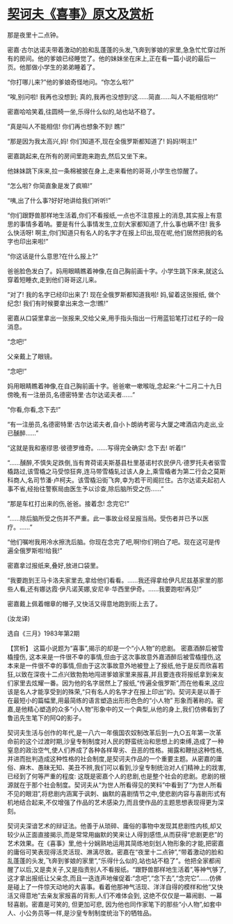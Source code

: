 # [契诃夫《喜事》原文及赏析](https://www.vrrw.net/wx/15591.html)

那是夜里十二点钟。

密嘉·古尔达诺夫带着激动的脸和乱蓬蓬的头发,飞奔到爹娘的家里,急急忙忙穿过所有的房间。他的爹娘已经睡觉了。他的妹妹坐在床上,正在看一篇小说的最后一页。他那做小学生的弟弟睡着了。

“你打哪儿来?”他的爹娘奇怪地问。“你怎么啦?”

“唉,别问啦! 我再也没想到; 真的,我再也没想到!这……简直……叫人不能相信哟!”

密嘉哈哈笑着,往圆椅一坐,乐得什么似的,站也站不稳了。

“真是叫人不能相信! 你们再也想象不到! 瞧!”

“那是因为我太高兴,妈! 你们知道不,现在全俄罗斯都知道了! 妈妈!啊主!”

密嘉跳起来,在所有的房间里跑来跑去,然后又坐下来。

他妹妹跳下床来,拉一条棉被披在身上,走来看他的哥哥,小学生也惊醒了。

“怎么啦? 你简直象是发了疯嘛!”

“咦,出了什么事?好好地讲给我们听听!”

“你们跟野兽那样地生活着,你们不看报纸,一点也不注意报上的消息,其实报上有意思的事情多着呐。要是有什么事情发生,立刻大家都知道了,什么事也瞒不住! 我多么快活呀! 啊主,你们知道只有名人的名字才在报上印出,现在呢,他们居然把我的名字也印出来啦!”

“你这话是什么意思?在什么报上?”

爸爸脸色发白了。妈用眼睛瞧着神像,在自己胸前画十字。小学生跳下床来,就这么穿着短睡衣,走到他们哥哥这儿来。

“对了! 我的名字已经印出来了! 现在全俄罗斯都知道我啦! 妈,留着这张报纸, 做个纪念! 我们有时候要拿出来念一念!瞧!”

密嘉从口袋里拿出一张报来,交给父亲,用手指头指出一行用蓝铅笔打过杠子的一段消息。

“念吧!”

父亲戴上了眼镜。

“念吧!”

妈用眼睛瞧着神像,在自己胸前画十字。爸爸嗽一嗽喉咙,念起来:“十二月二十九日傍晚,有一注册员,名德密特里·古尔达诺夫者……”

“你看,你看,念下去!”

“有一注册员,名德密特里·古尔达诺夫者,自小卜朗纳考密与大厦之啤酒店内走出,业已醺醉……”

“这就是我和塞缪思·彼德罗维奇。……写得完全确实! 念下去! 听着!”

“……醺醉,不慎失足跌倒,当有育荷诺夫斯基县杜里基诺村农民伊凡·德罗托夫者驱雪橇路过,该雪橇之马受惊狂奔,连马带雪橇轧过该人身上,乘雪橇者为第二行会之莫斯科商人,名司节潘·卢柯夫。该雪橇沿街飞奔,幸为若干司阍拦住。古尔达诺夫起初人事不省,经抬往警察局由医生予以诊查,除后脑所受之伤……”

“那是车杠打出来的伤,爸爸。接着念! 念完它!”

“……除后脑所受之伤并不严重。此一事故业经呈报当局。受伤者并已予以医疗。……”

“他们嘱咐我用冷水擦洗后脑。你现在念完了吧,啊!你们明白了吧。现在这可是传遍全俄罗斯啦!给我!”

密嘉拿过报纸来,叠好,放进口袋里。

“我要跑到王马卡洛夫家里去,拿给他们看看。……我还得拿给伊凡尼兹基家里的那些人看,还有娜达霞·伊凡诺芙娜,安尼辛·华西里伊奇。……我要跑啦!再见!”

密嘉戴上佩着帽章的帽子,又快活又得意地跑到街上去了。

(汝龙译)

选自《三月》1983年第2期



【赏析】 这篇小说题为“喜事”,揭示的却是一个“小人物”的悲剧。 密嘉酒醉后被雪橇撞伤, 这本来是一件很不幸的事情,但由于这次事故意外嘉酒醉后被雪橇撞伤,这本来是一件很不幸的事情,但由于这次事故意外地被登上了报纸,他于是反而欣喜若狂,以致在深夜十二点兴致勃勃地闯进爹娘家里来报喜,并且要连夜将报纸拿到亲友们家里去炫耀一番。因为他的名字居然上了报纸,“传遍全俄罗斯”,而在他看来,这应该是名人才能享受到的殊荣,“只有名人的名字才在报上印出”的。契诃夫是以善于在最短小的篇幅里,用最简练的语言塑造出形形色色的“小人物” 形象而著称的。密嘉,是他精心塑造的众多“小人物”形象中的又一个典型,从他的身上,我们仿佛看到了鲁迅先生笔下的阿Q的影子。

契诃夫生活与创作的年代,是一八六一年俄国农奴制改革后到一九○五年第一次革命前的这个过渡时期,沙皇专制制度对人民的野蛮统治和思想上的束缚,造成了一种窒息的政治空气,使人们养成了各种各样卑劣、丑恶的性格。揭露和鞭挞这种性格,并进而批判造成这种性格的社会制度,是契诃夫作品的一个重要主题。从密嘉的庸俗、麻木、愚昧无知、美丑不辨,我们可以看到,沙皇专制统治对人们精神上的戕害,已经到了何等严重的程度: 这既是密嘉个人的悲剧,也是整个社会的悲剧。悲剧的根源就在于那个社会制度。契诃夫从“为世人所看得见的笑料”中看到了“为世人所看不见的眼泪”,将悲剧内涵寓于讽刺、幽默的喜剧情节之中,使悲剧内容与喜剧形式有机地结合起来,不仅增强了作品的艺术感染力,而且使作品的主题思想表现得更为深刻。

契诃夫深谙艺术的辩证法。他善于从琐碎、庸俗的事物中发现其悲剧性内核,却又较少从正面直接揭示,而是常常用幽默的笑来让人得到感悟,从而获得“悲剧更悲”的艺术效果。在《喜事》里,他十分娴熟地运用其简练地刻划人物形象的才能,把密嘉的庸俗可笑表现得活灵活现、淋漓尽致。密嘉在“夜里十二点钟”,“带着激动的脸和乱蓬蓬的头发,飞奔到爹娘的家里”,“乐得什么似的,站也站不稳了”。他把全家都闹醒了以后,又是卖关子,又是指责别人不看报纸。“跟野兽那样地生活着”,等神气够了,这才拿出报纸让父亲念,而且一迭连声地催促着:“念吧”,“念下去”,“念完它”……仿佛是碰上了一件惊天动地的大喜事。看着他那神气活现、洋洋自得的模样和他“又快活又得意地”去亲友家报喜的背影,人们不难体会到, 这绝不仅仅是一幕闹剧、一幕轻喜剧。密嘉是可笑的, 但更加可悲, 因为他也同作家笔下的那些“小人物”,如套中人、小公务员等一样,是沙皇专制制度统治下的牺牲品。

